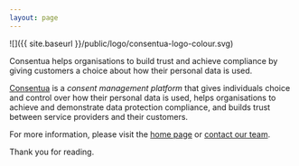 ```yaml
---
layout: page
---
```


![]({{ site.baseurl }}/public/logo/consentua-logo-colour.svg)

<p class="message">
  Consentua helps organisations to build trust and achieve compliance by giving customers a choice about how their personal data is used.
</p>

[Consentua](http://consentua.com) is a *consent management platform* that gives individuals choice and control over how their personal data is used, helps organisations to achieve and demonstrate data protection compliance, and builds trust between service providers and their customers.

For more information, please visit the [home page](http://consentua.com) or [contact our team](http://consentua.com/#contact).

Thank you for reading.


